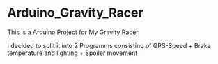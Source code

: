 # Arduino_Gravity_Racer
This is a Arduino Project for My Gravity Racer

I decided to split it into 2 Programms consisting of GPS-Speed + Brake temperature and lighting + Spoiler movement
